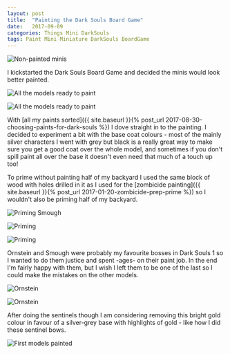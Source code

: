 ```yaml
---
layout: post
title:  "Painting the Dark Souls Board Game"
date:   2017-09-09
categories: Things Mini DarkSouls
tags: Paint Mini Miniature DarkSouls BoardGame
---
```


![Non-painted minis](/images/darksouls/03_pre_painting.jpg)

I kickstarted the Dark Souls Board Game and decided the minis would look better painted.

<!--more-->

![All the models ready to paint](/images/darksouls/04_pre_painting.jpg)

![All the models ready to paint](/images/darksouls/05_pre_painting.jpg)

With [all my paints sorted]({{ site.baseurl }}{% post_url 2017-08-30-choosing-paints-for-dark-souls %}) I dove straight in to the painting. I decided to experiment a bit with the base coat colours - most of the mainly silver characters I went with grey but black is a really great way to make sure you get a good coat over the whole model, and sometimes if you don't spill paint all over the base it doesn't even need that much of a touch up too!

To prime without painting half of my backyard I used the same block of wood with holes drilled in it as I used for the [zombicide painting]({{ site.baseurl }}{% post_url 2017-01-20-zombicide-prep-prime %}) so I wouldn't also be priming half of my backyard.

![Priming Smough](/images/darksouls/06_priming_smough.jpg)

![Priming](/images/darksouls/07_priming.jpg)

![Priming](/images/darksouls/08_priming.jpg)

Ornstein and Smough were probably my favourite bosses in Dark Souls 1 so I wanted to do them justice and spent -ages- on their paint job. In the end I'm fairly happy with them, but I wish I left them to be one of the last so I could make the mistakes on the other models.

![Ornstein](/images/darksouls/09_painting_ornstein.jpg)

![Ornstein](/images/darksouls/10_painting_ornstein.jpg)

After doing the sentinels though I am considering removing this bright gold colour in favour of a silver-grey base with highlights of gold - like how I did these sentinel bows.

![First models painted](/images/darksouls/12_groupshot.jpg)
